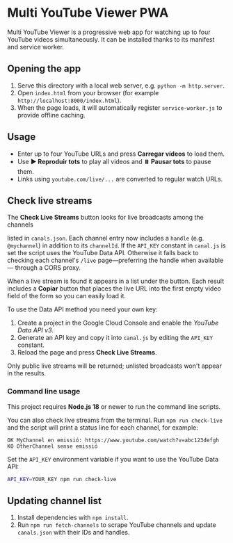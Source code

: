 # Multi YouTube Viewer PWA

Multi YouTube Viewer is a progressive web app for watching up to four YouTube videos simultaneously. It can be installed thanks to its manifest and service worker.

## Opening the app

1. Serve this directory with a local web server, e.g. `python -m http.server`.
2. Open `index.html` from your browser (for example `http://localhost:8000/index.html`).
3. When the page loads, it will automatically register `service-worker.js` to provide offline caching.

## Usage

- Enter up to four YouTube URLs and press **Carregar vídeos** to load them.
- Use **▶️ Reproduir tots** to play all videos and **⏸️ Pausar tots** to pause them.
- Links using `youtube.com/live/...` are converted to regular watch URLs.

## Check live streams

The **Check Live Streams** button looks for live broadcasts among the channels

listed in `canals.json`. Each channel entry now includes a `handle` (e.g.
`@mychannel`) in addition to its `channelId`. If the `API_KEY` constant in
`canal.js` is set the script uses the YouTube Data API. Otherwise it falls back
to checking each channel's `/live` page—preferring the handle when available—
through a CORS proxy.

When a live stream is found it appears in a list under the button. Each result
includes a **Copiar** button that places the live URL into the first empty video
field of the form so you can easily load it.


To use the Data API method you need your own key:

1. Create a project in the Google Cloud Console and enable the *YouTube Data API v3*.
2. Generate an API key and copy it into `canal.js` by editing the `API_KEY`
   constant.
3. Reload the page and press **Check Live Streams**.

Only public live streams will be returned; unlisted broadcasts won't appear in
the results.

### Command line usage

This project requires **Node.js 18** or newer to run the command line scripts.

You can also check live streams from the terminal. Run
`npm run check-live` and the script will print a status line for each channel,
for example:

```
OK MyChannel en emissió: https://www.youtube.com/watch?v=abc123defgh
KO OtherChannel sense emissió
```

Set the `API_KEY` environment variable if you want
to use the YouTube Data API:

```bash
API_KEY=YOUR_KEY npm run check-live
```

## Updating channel list

1. Install dependencies with `npm install`.
2. Run `npm run fetch-channels` to scrape YouTube channels and update `canals.json` with their IDs and handles.


